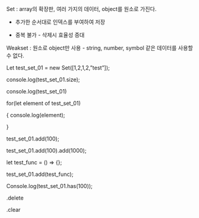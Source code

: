 Set : array의 확장판, 여러 가지의 데이터, object를 원소로 가진다.

* 추가한 순서대로 인덱스를 부여하여 저장

* 중복 불가 - 삭제시 효율성 증대

  

Weakset : 원소로 object만 사용 - string, number, symbol 같은 데이터를 사용할 수 없다.



Let test_set_01 = new Set([1,2,1,2,”test”]); 

console.log(test_set_01.size); 

console.log(test_set_01)

for(let element of test_set_01)

{            console.log(element);

}

test_set_01.add(100);

test_set_01.add(100).add(1000);

let test_func = () => {};

test_set_01.add(test_func);

Console.log(test_set_01.has(100)); 

.delete

.clear

 
